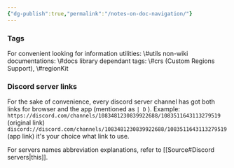 ```yaml
---
{"dg-publish":true,"permalink":"/notes-on-doc-navigation/"}
---
```


### Tags
For convenient looking for information
utilities: \\#utils
non-wiki documentations: \\#docs
library dependant tags: \\#crs (Custom Regions Support), \\#regionKit

### Discord server links
For the sake of convenience, every discord server channel has got both links for browser and the app (mentioned as ``| D`` ). Example:
``https://discord.com/channels/1083481230839922688/1083511643113279519`` (original link)
``discord://discord.com/channels/1083481230839922688/1083511643113279519`` (app link)
it's your choice what link to use.

For servers names abbreviation explanations, refer to [[Source#Discord servers\|this]].